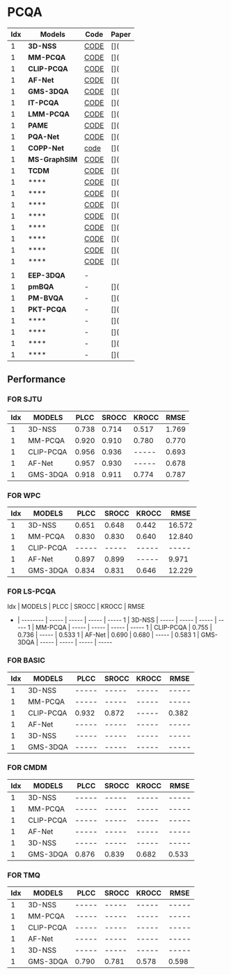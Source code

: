 # PCQA

Idx | Models  | Code | Paper 
---- | ---- | ----- | ----- 
1 | **3D-NSS** | [CODE](https://github.com/zzc-1998/NR-3DQA) | [](
1 | **MM-PCQA**    | [CODE](https://github.com/zzc-1998/MM-PCQA) | [](
1 | **CLIP-PCQA**  | [CODE](https://github.com/Olivialyt/CLIP-PCQA) | [](
1 | **AF-Net** |  [CODE](https://github.com/zhangyujie-1998/AFQ-Net) | [](
1 | **GMS-3DQA** | [CODE](https://github.com/zzc-1998/GMS-3DQA) | [](
1 | **IT-PCQA** | [CODE](https://github.com/Qi-Yangsjtu/IT-PCQA) | [](
1 | **LMM-PCQA** | [CODE](https://github.com/Q-Future/LMM-PCQA/) | [](
1 | **PAME** | [CODE](https://github.com/zyshan0929/PAME) | [](
1 | **PQA-Net** | [CODE](https://github.com/qdushl/PQA-Net) | [](
1 | **COPP-Net** | [code](https://github.com/philox12358/COPP-Net) | [](
1 | **MS-GraphSIM** | [CODE](https://github.com/zhangyujie-1998/MS_GraphSIM) | [](
1 | **TCDM** | [CODE](https://github.com/zhangyujie-1998/TCDM) | [](
1 | **** | [CODE]() | [](
1 | **** | [CODE]() | [](
1 | **** | [CODE]() | [](
1 | **** | [CODE]() | [](
1 | **** | [CODE]() | [](
1 | **** | [CODE]() | [](
1 | **** | [CODE]() | [](
1 | **** | [CODE]() | [](
 |  |  |
1 |**EEP-3DQA** | - |
1 |**pmBQA** | - | [](
1 |**PM-BVQA** | - | [](
1 |**PKT-PCQA** | - | [](
1 |**** | - | [](
1 |**** | - | [](
1 |**** | - | [](
1 |**** | - | [](



## Performance
### FOR SJTU
 
Idx | MODELS |  PLCC | SROCC | KROCC | RMSE
---- | ----  | ----- | ----- | ----- | ----- 
1 | 3D-NSS| 0.738 | 0.714 | 0.517 | 1.769
1 |MM-PCQA| 0.920 | 0.910 | 0.780 | 0.770
1 |CLIP-PCQA | 0.956 | 0.936 | ----- | 0.693
1 |AF-Net | 0.957 | 0.930 | ----- | 0.678
1 |GMS-3DQA | 0.918 | 0.911 | 0.774 | 0.787


### FOR WPC
 
Idx |   MODELS   |  PLCC | SROCC | KROCC |  RMSE
---- |  --------  | ----- | ----- | ----- | ------ 
1 |   3D-NSS   | 0.651 | 0.648 | 0.442 | 16.572
1 |   MM-PCQA  | 0.830 | 0.830 | 0.640 | 12.840
1 |  CLIP-PCQA | ----- | ----- | ----- | ----- 
1 |   AF-Net   | 0.897 | 0.899 | ----- | 9.971
1 |  GMS-3DQA  | 0.834 | 0.831 | 0.646 | 12.229

### FOR LS-PCQA 

Idx |   MODELS   |  PLCC | SROCC | KROCC | RMSE
- |  --------  | ----- | ----- | ----- | ----- 
1 |   3D-NSS   | ----- | ----- | ----- | ----- 
1 |   MM-PCQA  | ----- | ----- | ----- | ----- 
1 |  CLIP-PCQA | 0.755 | 0.736 | ----- | 0.533 
1 |   AF-Net   | 0.690 | 0.680 | ----- | 0.583
1 |  GMS-3DQA  | ----- | ----- | ----- | ----- 

   
### FOR BASIC 

Idx |MODELS    |  PLCC | SROCC | KROCC | RMSE
---- | ----     | ----- | ----- | ----- | ----- 
1 |3D-NSS    | ----- | ----- | ----- | ----- 
1 |MM-PCQA   | ----- | ----- | ----- | ----- 
1 |CLIP-PCQA | 0.932 | 0.872 | ----- | 0.382 
1 |  AF-Net  | ----- | ----- | ----- | ----- 
1 | 3D-NSS   | ----- | ----- | ----- | ----- 
1 |GMS-3DQA  | ----- | ----- | ----- | ----- 
   
### FOR CMDM 

Idx | MODELS    |  PLCC | SROCC | KROCC | RMSE
---- |  ----     | ----- | ----- | ----- | ----- 
1 |3D-NSS    | ----- | ----- | ----- | ----- 
1 |MM-PCQA   | ----- | ----- | ----- | ----- 
1 |CLIP-PCQA | ----- | ----- | ----- | ----- 
1 |  AF-Net  | ----- | ----- | ----- | ----- 
1 | 3D-NSS   | ----- | ----- | ----- | ----- 
1 |GMS-3DQA  | 0.876 | 0.839 | 0.682 | 0.533 

   
### FOR TMQ 

Idx | MODELS    |  PLCC | SROCC | KROCC | RMSE
---- |  ----     | ----- | ----- | ----- | ----- 
1 | 3D-NSS    | ----- | ----- | ----- | ----- 
1 | MM-PCQA   | ----- | ----- | ----- | ----- 
1 | CLIP-PCQA | ----- | ----- | ----- | ----- 
1 |  AF-Net  | ----- | ----- | ----- | -----
1 |  3D-NSS   | ----- | ----- | ----- | ----- 
1 | GMS-3DQA  | 0.790 | 0.781 | 0.578 | 0.598 

